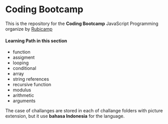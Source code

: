 # Coding Bootcamp
This is the repository for the <b>Coding Bootcamp</b> JavaScript Programming organize by [Rubicamp](https://rubicamp.com/)

#### Learning Path in this section
- function
- assigment
- looping
- conditional
- array
- string references
- recursive function
- modulus
- arithmetic
- arguments

The case of challanges are stored in each of challange folders with picture extension, but it use <b>bahasa Indonesia</b> for the language.